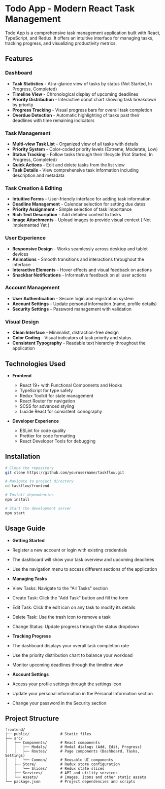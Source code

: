 # Todo App - Modern React Task Management

Todo App is a comprehensive task management application built with React, TypeScript, and Redux. It offers an intuitive interface for managing tasks, tracking progress, and visualizing productivity metrics.

## Features

### Dashboard
- **Task Statistics** - At-a-glance view of tasks by status (Not Started, In Progress, Completed)
- **Timeline View** - Chronological display of upcoming deadlines
- **Priority Distribution** - Interactive donut chart showing task breakdown by priority
- **Progress Tracking** - Visual progress bars for overall task completion
- **Overdue Detection** - Automatic highlighting of tasks past their deadlines with time remaining indicators

### Task Management
- **Multi-view Task List** - Organized view of all tasks with details
- **Priority System** - Color-coded priority levels (Extreme, Moderate, Low)
- **Status Tracking** - Follow tasks through their lifecycle (Not Started, In Progress, Completed)
- **Quick Actions** - Edit and delete tasks from the list view
- **Task Details** - View comprehensive task information including description and metadata

### Task Creation & Editing
- **Intuitive Forms** - User-friendly interface for adding task information
- **Deadline Management** - Calendar selection for setting due dates
- **Priority Assignment** - Simple selection of task importance
- **Rich Text Description** - Add detailed context to tasks
- **Image Attachments** - Upload images to provide visual context ( Not Implemented Yet )

### User Experience
- **Responsive Design** - Works seamlessly across desktop and tablet devices
- **Animations** - Smooth transitions and interactions throughout the interface
- **Interactive Elements** - Hover effects and visual feedback on actions
- **Snackbar Notifications** - Informative feedback on all user actions

### Account Management
- **User Authentication** - Secure login and registration system
- **Account Settings** - Update personal information (name, profile details)
- **Security Settings** - Password management with validation

### Visual Design
- **Clean Interface** - Minimalist, distraction-free design
- **Color Coding** - Visual indicators of task priority and status
- **Consistent Typography** - Readable text hierarchy throughout the application

## Technologies Used

- **Frontend**
  - React 19+ with Functional Components and Hooks
  - TypeScript for type safety
  - Redux Toolkit for state management
  - React Router for navigation
  - SCSS for advanced styling
  - Lucide React for consistent iconography

- **Developer Experience**
  - ESLint for code quality
  - Prettier for code formatting
  - React Developer Tools for debugging

## Installation

```bash
# Clone the repository
git clone https://github.com/yourusername/taskflow.git

# Navigate to project directory
cd taskflow/frontend

# Install dependencies
npm install

# Start the development server
npm start
```
## Usage Guide
- **Getting Started**
- Register a new account or login with existing credentials
- The dashboard will show your task overview and upcoming deadlines
- Use the navigation menu to access different sections of the application

- **Managing Tasks**
- View Tasks: Navigate to the "All Tasks" section
- Create Task: Click the "Add Task" button and fill the form
- Edit Task: Click the edit icon on any task to modify its details
- Delete Task: Use the trash icon to remove a task
- Change Status: Update progress through the status dropdown

- **Tracking Progress**
- The dashboard displays your overall task completion rate
- Use the priority distribution chart to balance your workload
- Monitor upcoming deadlines through the timeline view
  
- **Account Settings**
- Access your profile settings through the settings icon
- Update your personal information in the Personal Information section
- Change your password in the Security section

## Project Structure

```
frontend/
├── public/              # Static files
├── src/
│   ├── Components/      # React components
│   │   ├── Modals/      # Modal dialogs (Add, Edit, Progress)
│   │   ├── Routes/      # Page components (Dashboard, Tasks, Settings)
│   │   └── Common/      # Reusable UI components
│   ├── Store/           # Redux store configuration
│   │   └── Slices/      # Redux state slices
│   ├── Services/        # API and utility services
│   └── Assets/          # Images, icons and other static assets
└── package.json         # Project dependencies and scripts
```

